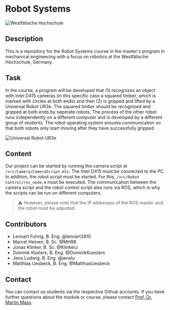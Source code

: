 # Robot Systems

![Westfälische Hochschule](https://www.w-hs.de/typo3conf/ext/whs/Resources/Public/Images/Pagelayout/w-hs_pagelogo.png)

## Description
This is a repository for the Robot Systems course in the master's program in mechanical engineering with a focus on robotics at the Westfälische Hochschule, Germany.

## Task
In the course, a program will be developed that (1) recognizes an object with Intel D415 cameras (in this specific case a squared timber, which is marked with circles at both ends) and then (2) is gripped and lifted by a Universal Robot UR3e. The squared timber should be recognized and gripped at both ends by seperate robots. The process of the other robot runs independently on a different computer and is developed by a different group of students. The robot operating system ensures communication so that both robots only start moving after they have successfully gripped.

![Universal Robot UR3e](https://uploads.unchainedrobotics.de/media/products/Product_images2FUR3e_1_d0fd2e60.jpg)

## Content

Our project can be started by running the camera script at `/src/Camera/CameraScript.mlx`. The Intel D415 must be connected to the PC. In addition, the robot script must be started. For this, `/src/Robot Control/ros_node.m` must be executed. The communication between the camera script and the robot control script also runs via ROS, which is why the scripts can be run on different computers.

> :warning: However, please note that the IP addresses of the ROS master and the robot must be adjusted.

## Contributors

- Lennart Fuhrig, B. Eng. @lennart2810
- Marcel Heinen, B. Sc. @MH98
- Jonas Klinker, B. Sc. @KlinkerJ
- Dominik Küsters, B. Eng. @DominikKuesters
- Jens Ludwig, B. Eng. @jenslu
- Matthias Uesbeck, B. Eng. @MatthiasUesbeck

## Contact

You can contact us students via the respective Github accounts. If you have further questions about the module or course, please contact [Prof. Dr. Martin Mass](https://www.w-hs.de/service/informationen-zur-person/person/mass/).
